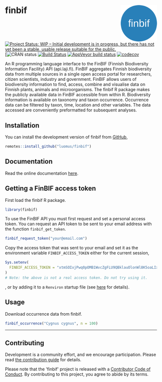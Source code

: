 
# finbif <img src="man/figures/logo.png" align="right" alt="" width="120">
[![Project Status: WIP – Initial development is in progress, but there has not yet been a stable, usable release suitable for the public.](https://www.repostatus.org/badges/latest/wip.svg)](https://www.repostatus.org/#wip) [![CRAN status](https://www.r-pkg.org/badges/version-last-release/finbif) [![Build Status](https://travis-ci.com/luomus/finbif.svg?branch=master)](https://travis-ci.com/luomus/finbif) [![AppVeyor build status](https://ci.appveyor.com/api/projects/status/github/luomus/finbif?branch=master&svg=true)](https://ci.appveyor.com/project/luomus/finbif/branch/master) [![codecov](https://codecov.io/gh/luomus/finbif/branch/master/graph/badge.svg)](https://codecov.io/github/luomus/finbif/branch/master)

An R programming language interface to the FinBIF (Finnish Biodiversity
Information Facility) API (api.laji.fi). FinBIF aggregates Finnish biodiversity
data from multiple sources in a single open access portal for researchers,
citizen scientists, industry and government. FinBIF allows users of biodiversity
information to find, access, combine and visualise data on Finnish plants,
animals and microorganisms. The finbif R package makes the publicly available
data in FinBIF accessible from within R. Biodiversity information is available
on taxonomy and taxon occurrence. Occurrence data can be filtered by taxon,
time, location and other variables. The data accessed are conveniently
preformatted for subsequent analyses.
    
## Installation
You can install the development version of finbif from
[GitHub](https://github.com),

```r
remotes::install_github("luomus/finbif")
```

## Documentation
Read the online documentation [here](https://luomus.github.io/finbif).

## Getting a FinBIF access token
First load the finbif R package.

```r
library(finbif)
```

To use the FinBIF API you must first request and set a personal access token.
You can request an API token to be sent to your email address with the function
`finbif_get_token`.

```r
finbif_request_token("your@email.com")
```

Copy the access token that was sent to your email and set it as the environment
variable `FINBIF_ACCESS_TOKEN` either for the current session,

```r
Sys.setenv(
  FINBIF_ACCESS_TOKEN = "xtmSOIxjPwq0pOMB1WvcZgFLU9QBklauOlonWl8K5oaLIx8RniJLrvcJU4v9H7Et"
)
# Note: the above is not a real access token. Do not try using it.
```
, or by adding it to a `Renviron` startup file (see
 [here](https://rviews.rstudio.com/2017/04/19/r-for-enterprise-understanding-r-s-startup/)
 for details). 

## Usage
Download occurrence data from finbif.

```r
finbif_occurrence("Cygnus cygnus", n = 100)
```

----

## Contributing
Development is a community effort, and we encourage participation. Please read
[the contribution guide](CONTRIBUTING.md) for details.

Please note that the 'finbif' project is released with a 
[Contributor Code of Conduct](CODE_OF_CONDUCT.md). By contributing to this
project, you agree to abide by its terms.
